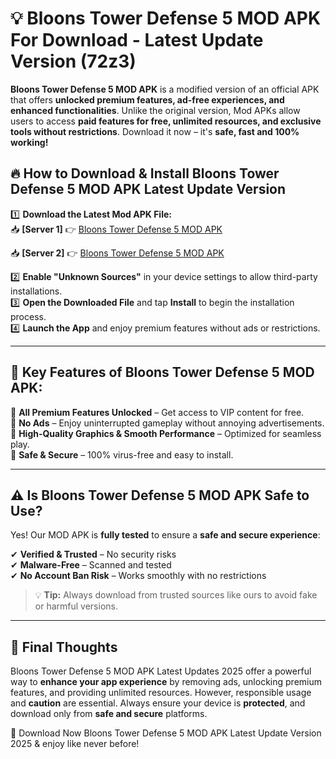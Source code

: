 # 💡 Bloons Tower Defense 5 MOD APK For Download - Latest Update Version (72z3)

**Bloons Tower Defense 5 MOD APK** is a modified version of an official APK that offers **unlocked premium features, ad-free experiences, and enhanced functionalities**. Unlike the original version, Mod APKs allow users to access **paid features for free, unlimited resources, and exclusive tools without restrictions**. Download it now – it's **safe, fast and 100% working!**

## 🔥 **How to Download & Install Bloons Tower Defense 5 MOD APK Latest Update Version**

1️⃣ **Download the Latest Mod APK File:**  
📥 **[Server 1]** 👉 [Bloons Tower Defense 5 MOD APK](https://hapymods.com?title=Bloons+Tower+Defense+5+MOD+APK&ref=FU1)

📥 **[Server 2]** 👉 [Bloons Tower Defense 5 MOD APK](https://hapymods.com?title=Bloons+Tower+Defense+5+MOD+APK&ref=FU1)

2️⃣ **Enable "Unknown Sources"** in your device settings to allow third-party installations.  
3️⃣ **Open the Downloaded File** and tap **Install** to begin the installation process.  
4️⃣ **Launch the App** and enjoy premium features without ads or restrictions.

---

## 🌟 **Key Features of Bloons Tower Defense 5 MOD APK:**
 
🔽 **All Premium Features Unlocked** – Get access to VIP content for free.  
🔽 **No Ads** – Enjoy uninterrupted gameplay without annoying advertisements.  
🔽 **High-Quality Graphics & Smooth Performance** – Optimized for seamless play.  
🔽 **Safe & Secure** – 100% virus-free and easy to install.  

---

## ⚠️ **Is Bloons Tower Defense 5 MOD APK Safe to Use?**

Yes! Our MOD APK is **fully tested** to ensure a **safe and secure experience**:

✔ **Verified & Trusted** – No security risks  
✔ **Malware-Free** – Scanned and tested  
✔ **No Account Ban Risk** – Works smoothly with no restrictions

> 💡 **Tip:** Always download from trusted sources like ours to avoid fake or harmful versions.

---

## 📌 **Final Thoughts**
 
Bloons Tower Defense 5 MOD APK Latest Updates 2025 offer a powerful way to **enhance your app experience** by removing ads, unlocking premium features, and providing unlimited resources. However, responsible usage and **caution** are essential. Always ensure your device is **protected**, and download only from **safe and secure** platforms.  

🔽 Download Now Bloons Tower Defense 5 MOD APK Latest Update Version 2025 & enjoy like never before!